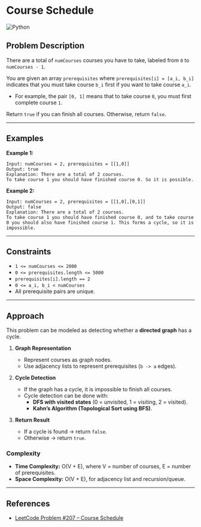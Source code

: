 # Course Schedule

![Python](https://img.shields.io/badge/Python-3776AB?style=for-the-badge&logo=python&logoColor=white)

## Problem Description

There are a total of `numCourses` courses you have to take, labeled from `0` to `numCourses - 1`.  

You are given an array `prerequisites` where `prerequisites[i] = [a_i, b_i]` indicates that you must take course `b_i` first if you want to take course `a_i`.

- For example, the pair `[0, 1]` means that to take course `0`, you must first complete course `1`.

Return `true` if you can finish all courses. Otherwise, return `false`.

---

## Examples

**Example 1:**
```
Input: numCourses = 2, prerequisites = [[1,0]]
Output: true
Explanation: There are a total of 2 courses.
To take course 1 you should have finished course 0. So it is possible.
```

**Example 2:**
```
Input: numCourses = 2, prerequisites = [[1,0],[0,1]]
Output: false
Explanation: There are a total of 2 courses.
To take course 1 you should have finished course 0, and to take course 0 you should also have finished course 1. This forms a cycle, so it is impossible.
```

---

## Constraints

- `1 <= numCourses <= 2000`
- `0 <= prerequisites.length <= 5000`
- `prerequisites[i].length == 2`
- `0 <= a_i, b_i < numCourses`
- All prerequisite pairs are unique.

---

## Approach

This problem can be modeled as detecting whether a **directed graph** has a cycle.

1. **Graph Representation**  
   - Represent courses as graph nodes.
   - Use adjacency lists to represent prerequisites (`b -> a` edges).

2. **Cycle Detection**  
   - If the graph has a cycle, it is impossible to finish all courses.
   - Cycle detection can be done with:
     - **DFS with visited states** (0 = unvisited, 1 = visiting, 2 = visited).
     - **Kahn’s Algorithm (Topological Sort using BFS)**.

3. **Return Result**  
   - If a cycle is found → return `false`.
   - Otherwise → return `true`.

### Complexity
- **Time Complexity:** O(V + E), where V = number of courses, E = number of prerequisites.  
- **Space Complexity:** O(V + E), for adjacency list and recursion/queue.

---

## References

- [LeetCode Problem #207 – Course Schedule](https://leetcode.com/problems/course-schedule/)
